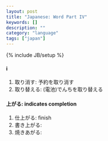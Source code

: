 ```yaml
---
layout: post
title: "Japanese: Word Part IV"
keywords: []
description: ""
category: "language"
tags: ["japan"]
---
```

{% include JB/setup %}

#### i
1. 取り消す: 予約を取り消す
2. 取り替える: (電池)でんちを取り替える

#### 上がる: indicates completion
1. 仕上がる: finish
2. 書き上がる: 
3. 焼きあがる: 
